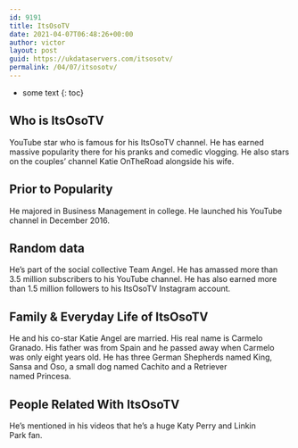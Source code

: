 ```yaml
---
id: 9191
title: ItsOsoTV
date: 2021-04-07T06:48:26+00:00
author: victor
layout: post
guid: https://ukdataservers.com/itsosotv/
permalink: /04/07/itsosotv/
---
```


* some text
{: toc}


## Who is ItsOsoTV



YouTube star who is famous for his ItsOsoTV channel. He has earned massive popularity there for his pranks and comedic vlogging. He also stars on the couples&#8217; channel Katie OnTheRoad alongside his wife.

                
                
                
## Prior to Popularity



He majored in Business Management in college. He launched his YouTube channel in December 2016. 

                
                
                
## Random data



He&#8217;s part of the social collective Team Angel. He has amassed more than 3.5 million subscribers to his YouTube channel. He has also earned more than 1.5 million followers to his ItsOsoTV Instagram account. 

                
                
                
## Family & Everyday Life of ItsOsoTV



He and his co-star Katie Angel are married. His real name is Carmelo Granado. His father was from Spain and he passed away when Carmelo was only eight years old. He has three German Shepherds named King, Sansa and Oso, a small dog named Cachito and a Retriever named Princesa. 

                
                
                
## People Related With ItsOsoTV



He&#8217;s mentioned in his videos that he&#8217;s a huge Katy Perry and Linkin Park fan. 

                
              
            
          
          
          